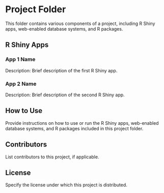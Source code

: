 # Project Folder

This folder contains various components of a project, including R Shiny apps, web-enabled database systems, and R packages.

## R Shiny Apps

### App 1 Name
Description: Brief description of the first R Shiny app.

### App 2 Name
Description: Brief description of the second R Shiny app.

## How to Use

Provide instructions on how to use or run the R Shiny apps, web-enabled database systems, and R packages included in this project folder.

## Contributors

List contributors to this project, if applicable.

## License

Specify the license under which this project is distributed.